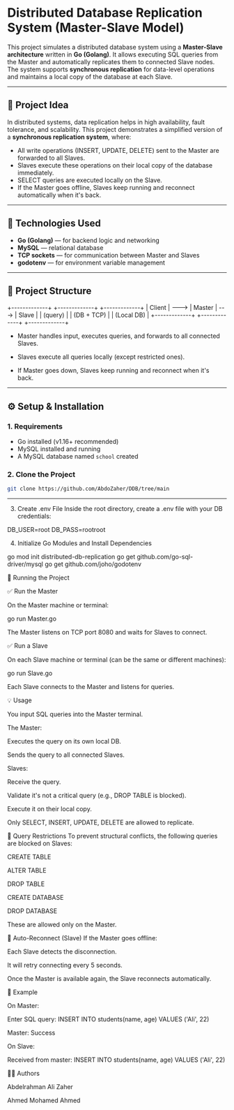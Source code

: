 # Distributed Database Replication System (Master-Slave Model)

This project simulates a distributed database system using a **Master-Slave architecture** written in **Go (Golang)**. It allows executing SQL queries from the Master and automatically replicates them to connected Slave nodes. The system supports **synchronous replication** for data-level operations and maintains a local copy of the database at each Slave.

---

## 🧠 Project Idea

In distributed systems, data replication helps in high availability, fault tolerance, and scalability. This project demonstrates a simplified version of a **synchronous replication system**, where:

- All write operations (INSERT, UPDATE, DELETE) sent to the Master are forwarded to all Slaves.
- Slaves execute these operations on their local copy of the database immediately.
- SELECT queries are executed locally on the Slave.
- If the Master goes offline, Slaves keep running and reconnect automatically when it's back.

---

## 🔧 Technologies Used

- **Go (Golang)** — for backend logic and networking
- **MySQL** — relational database
- **TCP sockets** — for communication between Master and Slaves
- **godotenv** — for environment variable management

---

## 📁 Project Structure

+-------------+ +-------------+ +-------------+
| Client | ---> | Master | ---> | Slave |
| (query) | | (DB + TCP) | | (Local DB) |
+-------------+ +-------------+ +-------------+

* Master handles input, executes queries, and forwards to all connected Slaves.

* Slaves execute all queries locally (except restricted ones).

* If Master goes down, Slaves keep running and reconnect when it's back.


---

## ⚙️ Setup & Installation

### 1. Requirements

- Go installed (v1.16+ recommended)
- MySQL installed and running
- A MySQL database named `school` created

### 2. Clone the Project

```bash
git clone https://github.com/AbdoZaher/DDB/tree/main

```
------
3. Create .env File
Inside the root directory, create a .env file with your DB credentials:

DB_USER=root
DB_PASS=rootroot

4. Initialize Go Modules and Install Dependencies

go mod init distributed-db-replication
go get github.com/go-sql-driver/mysql
go get github.com/joho/godotenv

🚀 Running the Project

✅ Run the Master

On the Master machine or terminal:

go run Master.go

The Master listens on TCP port 8080 and waits for Slaves to connect.


✅ Run a Slave

On each Slave machine or terminal (can be the same or different machines):

go run Slave.go

Each Slave connects to the Master and listens for queries.


💡 Usage

You input SQL queries into the Master terminal.

The Master:

Executes the query on its own local DB.

Sends the query to all connected Slaves.

Slaves:

Receive the query.

Validate it's not a critical query (e.g., DROP TABLE is blocked).

Execute it on their local copy.

Only SELECT, INSERT, UPDATE, DELETE are allowed to replicate.

🔐 Query Restrictions
To prevent structural conflicts, the following queries are blocked on Slaves:

CREATE TABLE

ALTER TABLE

DROP TABLE

CREATE DATABASE

DROP DATABASE

These are allowed only on the Master.

🔁 Auto-Reconnect (Slave)
If the Master goes offline:

Each Slave detects the disconnection.

It will retry connecting every 5 seconds.

Once the Master is available again, the Slave reconnects automatically.

📌 Example

On Master:

Enter SQL query: INSERT INTO students(name, age) VALUES ('Ali', 22)

Master: Success

On Slave:

Received from master: INSERT INTO students(name, age) VALUES ('Ali', 22)


👨‍💻 Authors 

Abdelrahman Ali Zaher 

Ahmed Mohamed Ahmed

